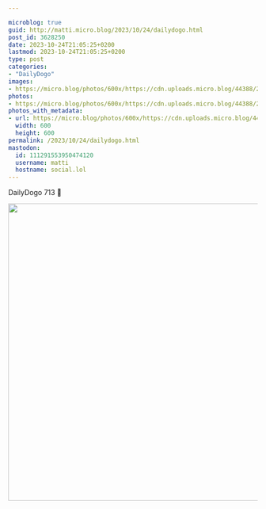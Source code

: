 ```yaml
---

microblog: true
guid: http://matti.micro.blog/2023/10/24/dailydogo.html
post_id: 3628250
date: 2023-10-24T21:05:25+0200
lastmod: 2023-10-24T21:05:25+0200
type: post
categories:
- "DailyDogo"
images:
- https://micro.blog/photos/600x/https://cdn.uploads.micro.blog/44388/2023/e7d1a1399fc34e9b9012d1789bd25a4c.jpg
photos:
- https://micro.blog/photos/600x/https://cdn.uploads.micro.blog/44388/2023/e7d1a1399fc34e9b9012d1789bd25a4c.jpg
photos_with_metadata:
- url: https://micro.blog/photos/600x/https://cdn.uploads.micro.blog/44388/2023/e7d1a1399fc34e9b9012d1789bd25a4c.jpg
  width: 600
  height: 600
permalink: /2023/10/24/dailydogo.html
mastodon:
  id: 111291553950474120
  username: matti
  hostname: social.lol
---
```

DailyDogo 713 🐶

<img src="/media/uploads/2023/e7d1a1399fc34e9b9012d1789bd25a4c.jpg" width="600" height="600" alt="" />
